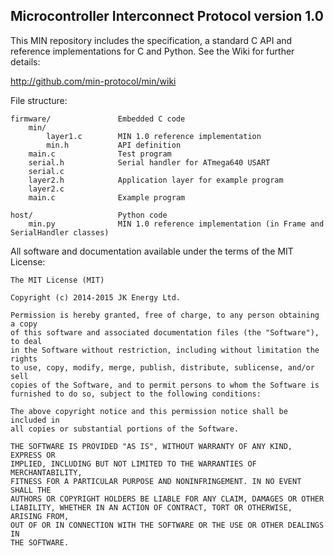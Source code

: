 ## Microcontroller Interconnect Protocol version 1.0

This MIN repository includes the specification, a standard C API and
reference implementations for C and Python. See the Wiki for further
details:

http://github.com/min-protocol/min/wiki

File structure:

	firmware/				Embedded C code
		min/			
			layer1.c		MIN 1.0 reference implementation
			min.h			API definition
		main.c				Test program
		serial.h			Serial handler for ATmega640 USART
		serial.c
		layer2.h			Application layer for example program
		layer2.c
		main.c				Example program
			
	host/					Python code
		min.py				MIN 1.0 reference implementation (in Frame and SerialHandler classes)

All software and documentation available under the terms of the MIT License:

	The MIT License (MIT)
	
	Copyright (c) 2014-2015 JK Energy Ltd.
	
	Permission is hereby granted, free of charge, to any person obtaining a copy
	of this software and associated documentation files (the "Software"), to deal
	in the Software without restriction, including without limitation the rights
	to use, copy, modify, merge, publish, distribute, sublicense, and/or sell
	copies of the Software, and to permit persons to whom the Software is
	furnished to do so, subject to the following conditions:
	
	The above copyright notice and this permission notice shall be included in
	all copies or substantial portions of the Software.
	
	THE SOFTWARE IS PROVIDED "AS IS", WITHOUT WARRANTY OF ANY KIND, EXPRESS OR
	IMPLIED, INCLUDING BUT NOT LIMITED TO THE WARRANTIES OF MERCHANTABILITY,
	FITNESS FOR A PARTICULAR PURPOSE AND NONINFRINGEMENT. IN NO EVENT SHALL THE
	AUTHORS OR COPYRIGHT HOLDERS BE LIABLE FOR ANY CLAIM, DAMAGES OR OTHER
	LIABILITY, WHETHER IN AN ACTION OF CONTRACT, TORT OR OTHERWISE, ARISING FROM,
	OUT OF OR IN CONNECTION WITH THE SOFTWARE OR THE USE OR OTHER DEALINGS IN
	THE SOFTWARE.

